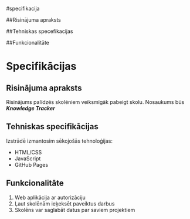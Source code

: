#specifikacija

##Risinājuma apraksts 

##Tehniskas specefikacijas 

##Funkcionalitāte
# Specifikācijas

## Risinājuma apraksts
Risinājums palīdzēs skolēniem veiksmīgāk pabeigt skolu. Nosaukums būs 
***Knowledge Tracker***

## Tehniskas specifikācijas
Izstrādē izmantosim sēkojošās tehnoloģijas:
- HTML/CSS
- JavaScript
- GitHub Pages

## Funkcionalitāte
1. Web aplikācija ar autorizāciju
2. Ļaut skolēnām ieķeksēt paveiktus darbus
3. Skolēns var saglabāt datus par saviem projektiem
